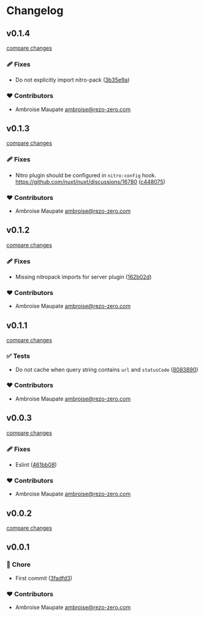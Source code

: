# Changelog


## v0.1.4

[compare changes](https://github.com/rezozero/nuxt-cache-control/compare/v0.1.3...v0.1.4)

### 🩹 Fixes

- Do not explicitly import nitro-pack ([3b35e9a](https://github.com/rezozero/nuxt-cache-control/commit/3b35e9a))

### ❤️ Contributors

- Ambroise Maupate <ambroise@rezo-zero.com>

## v0.1.3

[compare changes](https://github.com/rezozero/nuxt-cache-control/compare/v0.1.2...v0.1.3)

### 🩹 Fixes

- Nitro plugin should be configured in `nitro:config` hook. https://github.com/nuxt/nuxt/discussions/16780 ([c448075](https://github.com/rezozero/nuxt-cache-control/commit/c448075))

### ❤️ Contributors

- Ambroise Maupate <ambroise@rezo-zero.com>

## v0.1.2

[compare changes](https://github.com/rezozero/nuxt-cache-control/compare/v0.1.1...v0.1.2)

### 🩹 Fixes

- Missing nitropack imports for server plugin ([162b02d](https://github.com/rezozero/nuxt-cache-control/commit/162b02d))

### ❤️ Contributors

- Ambroise Maupate <ambroise@rezo-zero.com>

## v0.1.1

[compare changes](https://github.com/rezozero/nuxt-cache-control/compare/v0.0.3...v0.1.1)

### ✅ Tests

- Do not cache when query string contains `url` and `statusCode` ([8083890](https://github.com/rezozero/nuxt-cache-control/commit/8083890))

### ❤️ Contributors

- Ambroise Maupate <ambroise@rezo-zero.com>

## v0.0.3

[compare changes](https://github.com/rezozero/nuxt-cache-control/compare/v0.0.2...v0.0.3)

### 🩹 Fixes

- Eslint ([461bb08](https://github.com/rezozero/nuxt-cache-control/commit/461bb08))

### ❤️ Contributors

- Ambroise Maupate <ambroise@rezo-zero.com>

## v0.0.2

[compare changes](https://github.com/rezozero/nuxt-cache-control/compare/v0.0.1...v0.0.2)

## v0.0.1


### 🏡 Chore

- First commit ([3fadfd3](https://github.com/rezozero/nuxt-cache-control/commit/3fadfd3))

### ❤️ Contributors

- Ambroise Maupate <ambroise@rezo-zero.com>

